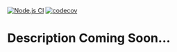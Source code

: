 [![Node.js CI](https://github.com/niomwungeri-fabrice/savu-me-api/actions/workflows/actions.js.yml/badge.svg)](https://github.com/niomwungeri-fabrice/savu-me-api/actions/workflows/actions.js.yml) [![codecov](https://codecov.io/gh/niomwungeri-fabrice/savu-me-api/branch/develop/graph/badge.svg?token=AHGCTY79CC)](https://codecov.io/gh/niomwungeri-fabrice/savu-me-api)

# Description Coming Soon...